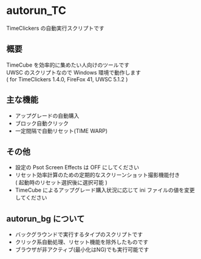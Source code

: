 # autorun_TC
TimeClickers の自動実行スクリプトです

## 概要
TimeCube を効率的に集めたい人向けのツールです  
UWSC のスクリプトなので Windows 環境で動作します  
( for TimeClickers 1.4.0, FireFox 41, UWSC 5.1.2 )

## 主な機能
* アップグレードの自動購入
* ブロック自動クリック
* 一定間隔で自動リセット(TIME WARP)

## その他
* 設定の Psot Screen Effects は OFF にしてください
* リセット効率計算のための定期的なスクリーンショット撮影機能付き  
( 起動時のリセット選択後に選択可能 )
* TimeCube によるアップグレード購入状況に応じて ini ファイルの値を変更してください

## autorun_bg について
* バックグラウンドで実行するタイプのスクリプトです
* クリック系自動処理、リセット機能を除外したものです
* ブラウザが非アクティブ(最小化はNG)でも実行可能です